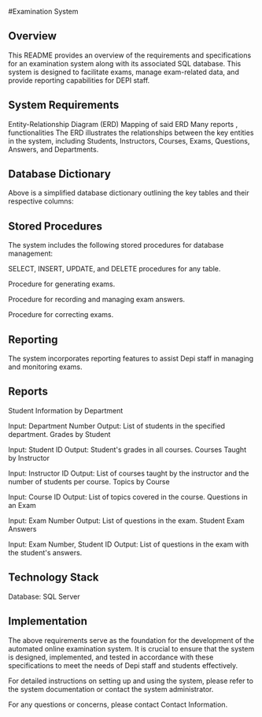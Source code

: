 #Examination System 
## Overview
This README provides an overview of the requirements and specifications for an examination system along with its associated SQL database. This system is designed to facilitate exams, manage exam-related data, and provide reporting capabilities for DEPI staff.

## System Requirements
Entity-Relationship Diagram (ERD)
Mapping of said ERD
Many reports , functionalities
The ERD illustrates the relationships between the key entities in the system, including Students, Instructors, Courses, Exams, Questions, Answers, and Departments.

## Database Dictionary
Above is a simplified database dictionary outlining the key tables and their respective columns:

## Stored Procedures
The system includes the following stored procedures for database management:

SELECT, INSERT, UPDATE, and DELETE procedures for any table.

Procedure for generating exams.

Procedure for recording and managing exam answers.

Procedure for correcting exams.

## Reporting
The system incorporates reporting features to assist Depi staff in managing and monitoring exams.

## Reports
Student Information by Department

Input: Department Number
Output: List of students in the specified department.
Grades by Student

Input: Student ID
Output: Student's grades in all courses.
Courses Taught by Instructor

Input: Instructor ID
Output: List of courses taught by the instructor and the number of students per course.
Topics by Course

Input: Course ID
Output: List of topics covered in the course.
Questions in an Exam

Input: Exam Number
Output: List of questions in the exam.
Student Exam Answers

Input: Exam Number, Student ID
Output: List of questions in the exam with the student's answers.

## Technology Stack
Database: SQL Server

## Implementation
The above requirements serve as the foundation for the development of the automated online examination system. It is crucial to ensure that the system is designed, implemented, and tested in accordance with these specifications to meet the needs of Depi staff and students effectively.

For detailed instructions on setting up and using the system, please refer to the system documentation or contact the system administrator.

For any questions or concerns, please contact Contact Information.
